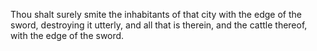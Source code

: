Thou shalt surely smite the inhabitants of that city with the edge of the sword, destroying it utterly, and all that is therein, and the cattle thereof, with the edge of the sword.
